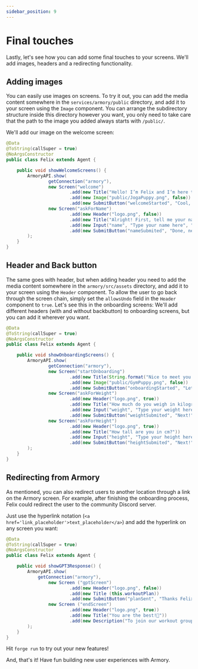 ```yaml
---
sidebar_position: 9
---
```


# Final touches

Lastly, let's see how you can add some final touches to your screens. We'll add images, headers and a redirecting functionality.

## Adding images
You can easily use images on screens. To try it out, you can add the media content somewhere in the `services/armory/public` directory, 
and add it to your screen using the `Image` component. You can arrange the subdirectory structure inside this directory however you want, 
you only need to take care that the path to the image you added always starts with `/public/`.

We'll add our image on the welcome screen:

```java title="java/agents/Felix.java"
@Data
@ToString(callSuper = true)
@NoArgsConstructor
public class Felix extends Agent {

    public void showWelcomeScreens() {
        ArmoryAPI.show(
                getConnection("armory"),
                new Screen("welcome")
                        .add(new Title("Hello! I’m Felix and I’m here to help you get as hot as hell! Ready?"))
                        .add(new Image("public/JogaPuppy.png", false))
                        .add(new SubmitButton("welcomeStarted", "Cool, let's go!", "askForName")),
                new Screen("askForName")
                        .add(new Header("logo.png", false))
                        .add(new Title("Alright! First, tell me your name?"))
                        .add(new Input("name", "Type your name here", "text"))
                        .add(new SubmitButton("nameSubmited", "Done, next!"))
        );
    }
}
```

## Header and Back button

The same goes with header, but when adding header you need to add the media content somewhere in the `armory/src/assets` directory, 
and add it to your screen using the `Header` component. 
To allow the user to go back through the screen chain, simply set the `allowsUndo` field in the `Header` component to `true`. 
Let's see this in the onboarding screens:
We'll add different headers (with and without backbutton) to onboarding screens, but you can add it wherever you want.

```java titile="agents/Felix.java"
@Data
@ToString(callSuper = true)
@NoArgsConstructor
public class Felix extends Agent {

    public void showOnboardingScreens() {
        ArmoryAPI.show(
                getConnection("armory"),
                new Screen("startOnboarding")
                        .add(new Title(String.format("Nice to meet you %s! Now let's make a workout plan just for you!\nReady? 💪", name)))
                        .add(new Image("public/GymPuppy.png", false))
                        .add(new SubmitButton("onboardingStarted", "Let's go!", "askForWeight")),
                new Screen("askForWeight")
                        .add(new Header("logo.png", true))
                        .add(new Title("How much do you weigh in kilograms?"))
                        .add(new Input("weight", "Type your weight here", "number"))
                        .add(new SubmitButton("weightSubmited", "Next!", "askForHeight")),
                new Screen("askForHeight")
                        .add(new Header("logo.png", true))
                        .add(new Title("How tall are you in cm?"))
                        .add(new Input("height", "Type your height here", "number"))
                        .add(new SubmitButton("heightSubmited", "Next!"))
        );
    }
}
```

## Redirecting from Armory

As mentioned, you can also redirect users to another location through a link on the Armory screen.
For example, after finishing the onboarding process, Felix could redirect the user to the community Discord server.

Just use the hyperlink notation (`<a href='link_placeholder'>text_placeholder</a>`) and add the hyperlink on any screen you want:

```java title="java/agents/Felix.java"
@Data
@ToString(callSuper = true)
@NoArgsConstructor
public class Felix extends Agent {

    public void showGPT3Response() {
        ArmoryAPI.show(
            getConnection("armory"),
                new Screen ("gptScreen")
                        .add(new Header("logo.png", false))
                        .add(new Title (this.workoutPlan))
                        .add(new SubmitButton("planSent", "Thanks Felix!", "endScreen")),
                new Screen ("endScreen")
                        .add(new Header("logo.png", true))
                        .add(new Title("You are the best!💜"))
                        .add(new Description("To join our workout group on Discord, here is a <a href='https://discord.com/invite/mindsmiths'>link</a> !"))
        );
    }
}
```

Hit `forge run` to try out your new features!

And, that's it! Have fun building new user experiences with Armory. 